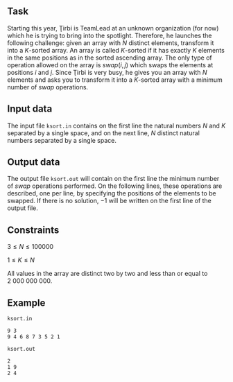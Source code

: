 ## Task

Starting this year, Ţirbi is TeamLead at an unknown organization (for now) which he is trying to bring into the spotlight. Therefore, he launches the following challenge: given an array with $N$ distinct elements, transform it into a $K$-sorted array. An array is called $K$-sorted if it has exactly $K$ elements in the same positions as in the sorted ascending array. The only type of operation allowed on the array is $swap(i,j)$ which swaps the elements at positions $i$ and $j$. Since Ţirbi is very busy, he gives you an array with $N$ elements and asks you to transform it into a $K$-sorted array with a minimum number of $swap$ operations.

## Input data

The input file `ksort.in` contains on the first line the natural numbers $N$ and $K$ separated by a single space, and on the next line, $N$ distinct natural numbers separated by a single space.

## Output data

The output file `ksort.out` will contain on the first line the minimum number of $swap$ operations performed. On the following lines, these operations are described, one per line, by specifying the positions of the elements to be swapped. If there is no solution, $-1$ will be written on the first line of the output file.

## Constraints

$3 \leq N \leq 100000$ 

$1 \leq K \leq N$ 

All values in the array are distinct two by two and less than or equal to $2 \ 000 \ 000 \ 000$.

## Example

`ksort.in` 
```
9 3
9 4 6 8 7 3 5 2 1
```

`ksort.out`
```
2
1 9
2 4
```